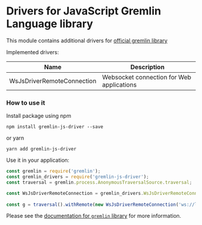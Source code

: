 # Drivers for JavaScript Gremlin Language library

This module contains additional drivers for [official gremlin library](https://www.npmjs.com/package/gremlin)


Implemented drivers:

|  Name  |  Description  |
|--------|---------------|
| WsJsDriverRemoteConnection  |  Websocket connection for Web applications  |

### How to use it

Install package using npm
```shell script
npm install gremlin-js-driver --save
```
or yarn

```shell script
yarn add gremlin-js-driver
```

Use it in your application:

```javascript
const gremlin = require('gremlin');
const gremlin_drivers = require('gremlin-js-driver');
const traversal = gremlin.process.AnonymousTraversalSource.traversal;

const WsJsDriverRemoteConnection = gremlin_drivers.WsJsDriverRemoteConnection;
 
const g = traversal().withRemote(new WsJsDriverRemoteConnection('ws://localhost:8182/gremlin'));
```
Please see the [documentation for `gremlin` library](https://www.npmjs.com/package/gremlin) for more information.